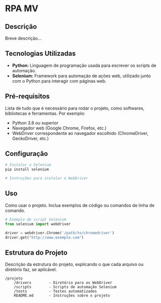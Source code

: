 # RPA MV

## Descrição

Breve descrição...

## Tecnologias Utilizadas

- **Python:** Linguagem de programação usada para escrever os scripts de automação.
- **Selenium:** Framework para automação de ações web, utilizado junto com o Python para interagir com páginas web.

## Pré-requisitos

Lista de tudo que é necessário para rodar o projeto, como softwares, bibliotecas e ferramentas. Por exemplo:

- Python 3.8 ou superior
- Navegador web (Google Chrome, Firefox, etc.)
- WebDriver correspondente ao navegador escolhido (ChromeDriver, GeckoDriver, etc.)

## Configuração

```bash
# Instalar o Selenium
pip install selenium

# Instruções para instalar o WebDriver
```

## Uso

Como usar o projeto. Inclua exemplos de código ou comandos de linha de comando.

```python
# Exemplo de script Selenium
from selenium import webdriver

driver = webdriver.Chrome('/path/to/chromedriver')
driver.get("http://www.exemplo.com")
```

## Estrutura do Projeto

Descrição da estrutura do projeto, explicando o que cada arquivo ou diretório faz, se aplicável.

```
/projeto
    /drivers        - Diretório para os WebDriver
    /scripts        - Scripts de automação Selenium
    /tests          - Testes automatizados
    README.md       - Instruções sobre o projeto
```
